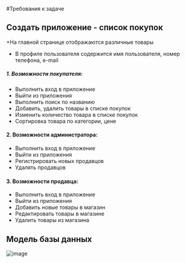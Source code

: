 #Требования к задаче
## Создать приложение - список покупок
+На главной странице отображаются различные товары
+ В профиле пользователя содержится имя пользователя, номер телефона, e-mail
#####  1. Возможности покупателя:
+ Выполнить вход в приложение
+ Выйти из приложения
+ Выполнить поиск по названию
+ Добавить, удалить товары в списке покупок
+ Изменить количество товара в списке покупок
+ Сортировка товара по категории, цене
####  2. Возможности администратора:
+	Выполнить вход в приложение
+	Выйти из приложения
+	Регистрировать новых продавцов
+	Удалять продавцов
####	 3. Возможности продавца:
+	Выполнить вход в приложение
+	Выйти из приложения
+	Добавить новые товары в магазин
+	Редактировать товары в магазине
+	Удалить товары из магазина
## Модель базы данных
![image](https://user-images.githubusercontent.com/104374839/198366851-23398c07-c4f6-4256-8b30-96f7ebfd0e23.png)

